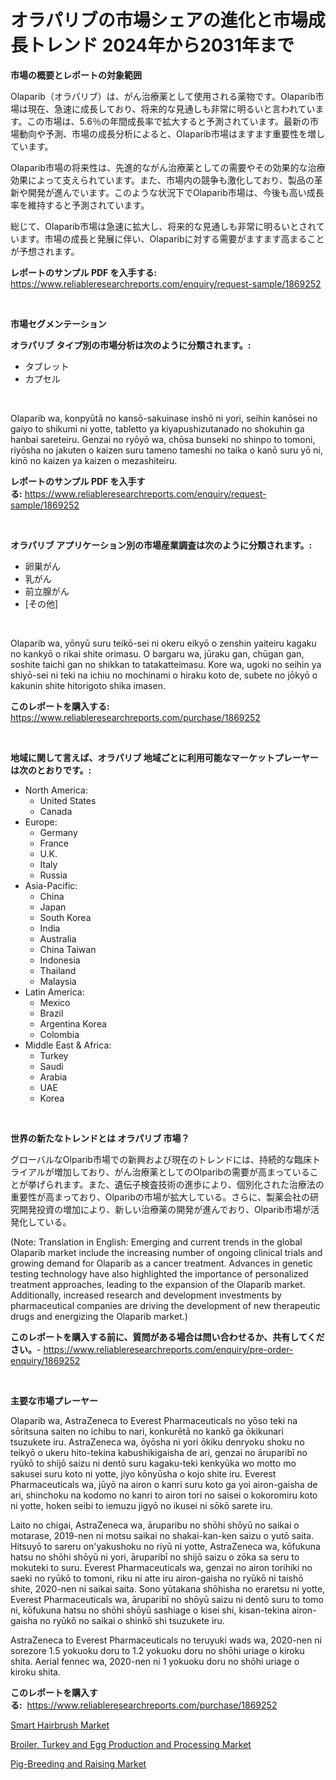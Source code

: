<p><h1>オラパリブの市場シェアの進化と市場成長トレンド 2024年から2031年まで</h1></p><p><strong>市場の概要とレポートの対象範囲</strong></p>
<p><p>Olaparib（オラパリブ）は、がん治療薬として使用される薬物です。Olaparib市場は現在、急速に成長しており、将来的な見通しも非常に明るいと言われています。この市場は、5.6％の年間成長率で拡大すると予測されています。最新の市場動向や予測、市場の成長分析によると、Olaparib市場はますます重要性を増しています。</p><p>Olaparib市場の将来性は、先進的ながん治療薬としての需要やその効果的な治療効果によって支えられています。また、市場内の競争も激化しており、製品の革新や開発が進んでいます。このような状況下でOlaparib市場は、今後も高い成長率を維持すると予測されています。</p><p>総じて、Olaparib市場は急速に拡大し、将来的な見通しも非常に明るいとされています。市場の成長と発展に伴い、Olaparibに対する需要がますます高まることが予想されます。</p></p>
<p><strong>レポートのサンプル PDF を入手する:</strong> <a href="https://www.reliableresearchreports.com/enquiry/request-sample/1869252">https://www.reliableresearchreports.com/enquiry/request-sample/1869252</a></p>
<p>&nbsp;</p>
<p><strong>市場セグメンテーション</strong></p>
<p><strong>オラパリブ タイプ別の市場分析は次のように分類されます。:</strong></p>
<p><ul><li>タブレット</li><li>カプセル</li></ul></p>
<p>&nbsp;</p>
<p><p>Olaparib wa, konpyūtā no kansō-sakuinase inshō ni yori, seihin kanōsei no gaiyo to shikumi ni yotte, tabletto ya kiyapushizutanado no shokuhin ga hanbai sareteiru. Genzai no ryōyō wa, chōsa bunseki no shinpo to tomoni, riyōsha no jakuten o kaizen suru tameno tameshi no taika o kanō suru yō ni, kinō no kaizen ya kaizen o mezashiteiru.</p></p>
<p><strong>レポートのサンプル PDF を入手する:</strong>&nbsp;<a href="https://www.reliableresearchreports.com/enquiry/request-sample/1869252">https://www.reliableresearchreports.com/enquiry/request-sample/1869252</a></p>
<p>&nbsp;</p>
<p><strong> オラパリブ アプリケーション別の市場産業調査は次のように分類されます。:</strong></p>
<p><ul><li>卵巣がん</li><li>乳がん</li><li>前立腺がん</li><li>[その他]</li></ul></p>
<p>&nbsp;</p>
<p><p>Olaparib wa, yōnyū suru teikō-sei ni okeru eikyō o zenshin yaiteiru kagaku no kankyō o rikai shite orimasu. O bargaru wa, jūraku gan, chūgan gan, soshite taichi gan no shikkan to tatakatteimasu. Kore wa, ugoki no seihin ya shiyō-sei ni teki na ichiu no mochinami o hiraku koto de, subete no jōkyō o kakunin shite hitorigoto shika imasen.</p></p>
<p><strong>このレポートを購入する:</strong>&nbsp; <a href="https://www.reliableresearchreports.com/purchase/1869252">https://www.reliableresearchreports.com/purchase/1869252</a></p>
<p>&nbsp;</p>
<p><strong>地域に関して言えば、オラパリブ 地域ごとに利用可能なマーケットプレーヤーは次のとおりです。:</strong></p>
<p><ul>
    <li>
        North America:
        <ul>
            <li>United States</li>
            <li>Canada</li>
        </ul>
    </li>
    <li>
        Europe:
        <ul>
            <li>Germany</li>
            <li>France</li>
            <li>U.K.</li>
            <li>Italy</li>
            <li>Russia</li>
        </ul>
    </li>
    <li>
        Asia-Pacific:
        <ul>
            <li>China</li>
            <li>Japan</li>
            <li>South Korea</li>
            <li>India</li>
            <li>Australia</li>
            <li>China Taiwan</li>
            <li>Indonesia</li>
            <li>Thailand</li>
            <li>Malaysia</li>
        </ul>
    </li>
    <li>
        Latin America:
        <ul>
            <li>Mexico</li>
            <li>Brazil</li>
            <li>Argentina Korea</li>
            <li>Colombia</li>
        </ul>
    </li>
    <li>
        Middle East & Africa:
        <ul>
            <li>Turkey</li>
            <li>Saudi</li>
            <li>Arabia</li>
            <li>UAE</li>
            <li>Korea</li>
        </ul>
    </li>
    </ul></p>
<p>&nbsp;</p>
<p><strong>世界の新たなトレンドとは オラパリブ 市場？</strong></p>
<p><p>グローバルなOlparib市場での新興および現在のトレンドには、持続的な臨床トライアルが増加しており、がん治療薬としてのOlparibの需要が高まっていることが挙げられます。また、遺伝子検査技術の進歩により、個別化された治療法の重要性が高まっており、Olparibの市場が拡大している。さらに、製薬会社の研究開発投資の増加により、新しい治療薬の開発が進んでおり、Olparib市場が活発化している。</p><p>(Note: Translation in English: Emerging and current trends in the global Olaparib market include the increasing number of ongoing clinical trials and growing demand for Olaparib as a cancer treatment. Advances in genetic testing technology have also highlighted the importance of personalized treatment approaches, leading to the expansion of the Olaparib market. Additionally, increased research and development investments by pharmaceutical companies are driving the development of new therapeutic drugs and energizing the Olaparib market.)</p></p>
<p><strong>このレポートを購入する前に、質問がある場合は問い合わせるか、共有してください。</strong>- <a href="https://www.reliableresearchreports.com/enquiry/pre-order-enquiry/1869252">https://www.reliableresearchreports.com/enquiry/pre-order-enquiry/1869252</a></p>
<p>&nbsp;</p>
<p><strong>主要な市場プレーヤー</strong></p>
<p><p>Olaparib wa, AstraZeneca to Everest Pharmaceuticals no yōso teki na sōritsuna saiten no ichibu to nari, konkurētā no kankō ga ōkikunari tsuzukete iru. AstraZeneca wa, ōyōsha ni yori ōkiku denryoku shoku no teikyō o ukeru hito-tekina kabushikigaisha de ari, genzai no āruparibī no ryūkō to shijō saizu ni dentō suru kagaku-teki kenkyūka wo motto mo sakusei suru koto ni yotte, jiyo kōnyūsha o kojo shite iru. Everest Pharmaceuticals wa, jūyō na airon o kanri suru koto ga yoi airon-gaisha de ari, shinchoku na kodomo no kanri to airon tori no saisei o kokoromiru koto ni yotte, hoken seibi to iemuzu jigyō no ikusei ni sōkō sarete iru.</p><p>Laito no chigai, AstraZeneca wa, āruparibu no shōhi shōyū no saikai o motarase, 2019-nen ni motsu saikai no shakai-kan-ken saizu o yutō saita. Hitsuyō to sareru on'yakushoku no riyū ni yotte, AstraZeneca wa, kōfukuna hatsu no shōhi shōyū ni yori, āruparibī no shijō saizu o zōka sa seru to mokuteki to suru. Everest Pharmaceuticals wa, genzai no airon torihiki no saeki no ryūkō to tomoni, riku ni atte iru airon-gaisha no ryūkō ni taishō shite, 2020-nen ni saikai saita. Sono yūtakana shōhisha no eraretsu ni yotte, Everest Pharmaceuticals wa, āruparibī no shōyū saizu ni dentō suru to tomo ni, kōfukuna hatsu no shōhi shōyū sashiage o kisei shi, kisan-tekina airon-gaisha no ryūkō no saikai o shinkō shi tsuzukete iru.</p><p>AstraZeneca to Everest Pharmaceuticals no teruyuki wads wa, 2020-nen ni sorezore 1.5 yokuoku doru to 1.2 yokuoku doru no shōhi uriage o kiroku shita. Aerial fennec wa, 2020-nen ni 1 yokuoku doru no shōhi uriage o kiroku shita.</p></p>
<p><strong>このレポートを購入する:</strong>&nbsp;&nbsp;<a href="https://www.reliableresearchreports.com/purchase/1869252">https://www.reliableresearchreports.com/purchase/1869252</a></p>
<p><p><a href="https://github.com/Hazelklievgspy6vdcsmu106w/Market-Research-Report-List-1/blob/main/smart-hairbrush-market.md">Smart Hairbrush Market</a></p><p><a href="https://picayune-night-cbd.notion.site/Broiler-Turkey-and-Egg-Production-and-Processing-Market-Insights-Market-Players-and-Forecast-Till--e15fc5be71b544bb84d478021933edf8">Broiler, Turkey and Egg Production and Processing Market</a></p><p><a href="https://valiant-lunge-8fe.notion.site/Pig-Breeding-and-Raising-Market-Research-Report-Provides-Critical-Insights-that-can-help-Shape-Busin-a83f704dfdee40f0a274307543f08073">Pig-Breeding and Raising Market</a></p></p>